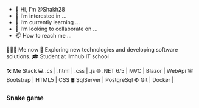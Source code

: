 - 👋 Hi, I’m @Shakh28
- 👀 I’m interested in ...
- 🌱 I’m currently learning ...
- 💞️ I’m looking to collaborate on ...
- 📫 How to reach me ...
 
 
 👨🏻‍💻 Me now
🤔   Exploring new technologies and developing software solutions.
🎓   Student at Ilmhub IT school


🛠 Me Stack
 💻   .cs | .html | .css | .js
🌐   .NET 6/5 | MVC | Blazor | WebApi
🕸   Bootstrap | HTML5 | CSS
🛢   SqlServer | PostgreSql
⚙️   Git | Docker |


### Snake game
